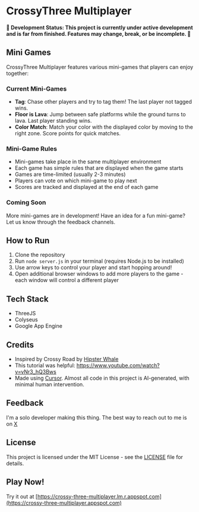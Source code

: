 # CrossyThree Multiplayer

**🚧 Development Status: This project is currently under active development and is far from finished. Features may change, break, or be incomplete. 🚧**

## Mini Games

CrossyThree Multiplayer features various mini-games that players can enjoy together:

### Current Mini-Games

- **Tag**: Chase other players and try to tag them! The last player not tagged wins.
- **Floor is Lava**: Jump between safe platforms while the ground turns to lava. Last player standing wins.
- **Color Match**: Match your color with the displayed color by moving to the right zone. Score points for quick matches.

### Mini-Game Rules

- Mini-games take place in the same multiplayer environment
- Each game has simple rules that are displayed when the game starts
- Games are time-limited (usually 2-3 minutes)
- Players can vote on which mini-game to play next
- Scores are tracked and displayed at the end of each game

### Coming Soon

More mini-games are in development! Have an idea for a fun mini-game? Let us know through the feedback channels.

## How to Run

1. Clone the repository
2. Run `node server.js` in your terminal (requires Node.js to be installed)
3. Use arrow keys to control your player and start hopping around!
4. Open additional browser windows to add more players to the game - each window will control a different player

## Tech Stack

- ThreeJS
- Colyseus
- Google App Engine

## Credits

- Inspired by Crossy Road by [Hipster Whale](https://www.hipsterwhale.com)
- This tutorial was helpful: https://www.youtube.com/watch?v=vNr3_hQ3Bws
- Made using [Cursor](https://cursor.sh). Almost all code in this project is AI-generated, with minimal human intervention.

## Feedback

I'm a solo developer making this thing. The best way to reach out to me is on [X](https://x.com/GigaMegaFrog)

## License

This project is licensed under the MIT License - see the [LICENSE](LICENSE) file for details.

## Play Now!

Try it out at [https://crossy-three-multiplayer.lm.r.appspot.com](https://crossy-three-multiplayer.appspot.com)
